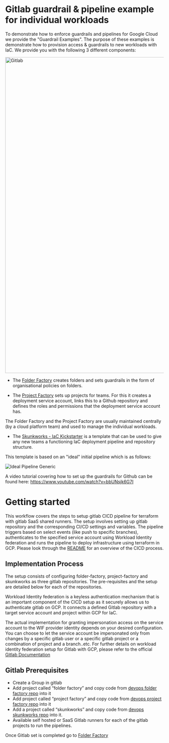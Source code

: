 # Gitlab guardrail & pipeline example for individual workloads

To demonstrate how to enforce guardrails and pipelines for Google Cloud we provide the "Guardrail Examples". The purpose of these examples is demonstrate how to provision access & guardrails to new workloads with IaC. We provide you with the following 3 different components:

<img width="1003" alt="Gitlab" src="https://user-images.githubusercontent.com/94000358/224200491-2e1b841a-6baa-481f-8a17-acb29e3a00cd.png">

-   The [Folder Factory](folder-factory) creates folders and sets guardrails in the form of organisational policies on folders.

-   The [Project Factory](project-factory) sets up projects for teams. For this it creates a deployment service account, links this to a Github repository and defines the roles and permissions that the deployment service account has. 

The Folder Factory and the Project Factory are usually maintained centrally (by a cloud platform team) and used to manage the individual workloads. 

-   The [Skunkworks - IaC Kickstarter](skunkworks) is a template that can be used to give any new teams a functioning IaC deployment pipeline and repository structure.

This template is based on an "ideal" initial pipeline which is as follows:

![Ideal Pipeline Generic](https://user-images.githubusercontent.com/94000358/224196745-4ce7e761-82d4-4eba-b0b2-2912ca73eccb.png)

A video tutorial covering how to set up the guardrails for Github can be found here: https://www.youtube.com/watch?v=bbUNsjk6G7I

# Getting started

This workflow covers the steps to setup gitlab CICD pipeline for terraform with gitlab SaaS shared runners.
The setup involves setting up gitlab repository and the corresponding CI/CD settings and variables. 
The pipeline triggers based on select events (like push to specific branches), authenticates to the specified service account using Workload Identity federation and runs the pipeline to deploy infrastructure using terraform in GCP. 
Please look through the [README](https://github.com/google/devops-governance/blob/GDC-phase-kickstarter-1/README.md) for an overview of the CICD process.

## Implementation Process

The setup consists of configuring folder-factory, project-factory and skunkworks as three gitlab repositories. The pre-requisites and the setup are detailed below for each of the repositories.

Workload Identity federation is a keyless authentication mechanism that is an important component of the CICD setup as it securely allows us to authenticate gitlab on GCP. It connects a defined Gitlab repository with a target service account and project within GCP for IaC.

The actual implementation for granting impersonation access on the service account to the WIF provider identity depends on your desired configuration. You can choose to let the service account be impersonated only from changes by a specific gitlab user or a specific gitlab project or a combination of project and a branch..etc. For further details on workload identity federation setup for Gitlab with GCP, please refer to the official [Gitlab Documentation](https://docs.gitlab.com/ee/ci/cloud_services/google_cloud/)


## Gitlab Prerequisites
* Create a Group in gitlab
* Add project called “folder factory” and copy code from [devops folder factory repo](https://github.com/google/devops-governance/tree/GDC-phase-kickstarter-1/examples/guardrails/gitlab/folder-factory) into it
* Add project called “project factory” and copy code from [devops project factory repo](https://github.com/google/devops-governance/tree/GDC-phase-kickstarter-1/examples/guardrails/gitlab/project-factory) into it
* Add a project called “skunkworks” and copy code from [devops skunkworks repo](https://github.com/google/devops-governance/tree/GDC-phase-kickstarter-1/examples/guardrails/gitlab/skunkworks) into it.
* Available self hosted or SaaS Gitlab runners for each of the gitlab projects to run the pipelines.

Once Gitlab set is completed go to [Folder Factory](./folder-factory)



